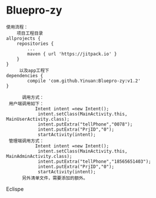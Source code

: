 # Bluepro-zy
    使用流程：
        项目工程目录
	allprojects {
		repositories {
			...
			maven { url 'https://jitpack.io' }
		}
	}
         以及app工程下
  	dependencies {
	        compile 'com.github.Yinuan:Bluepro-zy:v1.2'
	}

          调用方式：
     用户端调用如下：
               Intent intent =new Intent();
                intent.setClass(MainActivity.this, MainUserActivity.class);
                intent.putExtra("tellPhone","0078");
                intent.putExtra("PrjID","0");
                startActivity(intent);
     管理端调用方式：
               Intent intent =new Intent();
                intent.setClass(MainActivity.this, MainAdminActivity.class);
                intent.putExtra("tellPhone","18565651403");
                intent.putExtra("PrjID","0");
                startActivity(intent);
          另外清单文件，需要添加的额外。
   Eclispe  


